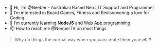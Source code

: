 - 👋 Hi, I’m @Neeber - Australian Based Nerd, IT Support and Programmer
- 👀 I’m interested in Board Games, Fitness and Rediscovering a love for Coding
- 🌱 I’m currently learning **NodeJS** and Web App programming
- 📫 How to reach me @NeeberTV on most things

> Why do things the normal way when you can create them yourself?!

<!---
Neeber/Neeber is a ✨ special ✨ repository because its `README.md` (this file) appears on your GitHub profile.
You can click the Preview link to take a look at your changes.
--->
